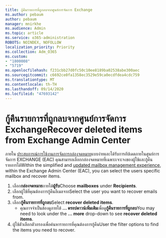 ```yaml
---
title: กู้คืนรายการที่ถูกลบจากศูนย์การจัดการ Exchange
ms.author: pebaum
author: pebaum
manager: mnirkhe
ms.audience: Admin
ms.topic: article
ms.service: o365-administration
ROBOTS: NOINDEX, NOFOLLOW
localization_priority: Priority
ms.collection: Adm_O365
ms.custom:
- "1800008"
- "5719"
ms.openlocfilehash: f231cbb27d0fc50c10ee8189ba02538abe300aec
ms.sourcegitcommit: c6692ce0fa1358ec3529e59ca0ecdfdea4cdc759
ms.translationtype: MT
ms.contentlocale: th-TH
ms.lasthandoff: 09/14/2020
ms.locfileid: "47693142"
---
```

# <a name="recover-deleted-items-from-exchange-admin-center"></a><span data-ttu-id="aedc8-102">กู้คืนรายการที่ถูกลบจากศูนย์การจัดการ Exchange</span><span class="sxs-lookup"><span data-stu-id="aedc8-102">Recover deleted items from Exchange Admin Center</span></span>

<span data-ttu-id="aedc8-103">ภายใน [ประสบการณ์การใช้งานการจัดการกล่องจดหมาย](https://admin.exchange.microsoft.com/#/mailboxes)แบบง่ายและได้รับการอัปเดตภายในศูนย์การจัดการ EXCHANGE (EAC) คุณสามารถเลือกกล่องจดหมายที่เฉพาะเจาะจงของผู้ใช้และกู้คืนรายการได้</span><span class="sxs-lookup"><span data-stu-id="aedc8-103">Within the simplified and [updated mailbox management experience](https://admin.exchange.microsoft.com/#/mailboxes), within the Exchange Admin Center (EAC), you can select the users specific mailbox and recover items.</span></span>

1. <span data-ttu-id="aedc8-104">เลือก**กล่องจดหมาย**ภายใต้**ผู้รับ**</span><span class="sxs-lookup"><span data-stu-id="aedc8-104">Choose **mailboxes** under **Recipients**.</span></span>
2. <span data-ttu-id="aedc8-105">เลือกผู้ใช้ที่คุณต้องการกู้คืนอีเมลจาก</span><span class="sxs-lookup"><span data-stu-id="aedc8-105">Select the user you want to recover emails from.</span></span>
3. <span data-ttu-id="aedc8-106">เลือก**กู้คืนรายการที่ถูกลบ**</span><span class="sxs-lookup"><span data-stu-id="aedc8-106">Select **recover deleted items**.</span></span>
    - <span data-ttu-id="aedc8-107">คุณอาจจำเป็นต้องดูภายใต้ **... ดรอปดาวน์เพิ่มเติม**เพื่อดู**กู้คืนรายการที่ถูกลบ**</span><span class="sxs-lookup"><span data-stu-id="aedc8-107">You may need to look under the **… more** drop-down to see **recover deleted items**.</span></span>
4. <span data-ttu-id="aedc8-108">ผู้ใช้ตัวเลือกตัวกรองเพื่อค้นหารายการที่คุณต้องการกู้คืน</span><span class="sxs-lookup"><span data-stu-id="aedc8-108">User the filter options to find the items you need to recover.</span></span>
